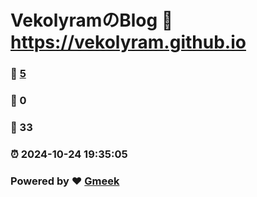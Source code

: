 # VekolyramのBlog :link: https://vekolyram.github.io 
### :page_facing_up: [5](https://vekolyram.github.io/tag.html) 
### :speech_balloon: 0 
### :hibiscus: 33 
### :alarm_clock: 2024-10-24 19:35:05 
### Powered by :heart: [Gmeek](https://github.com/Meekdai/Gmeek)
